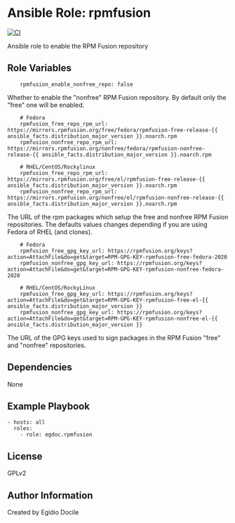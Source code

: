 Ansible Role: rpmfusion
==================
[![CI](https://github.com/egdoc/ansible-role-rpmfusion/actions/workflows/ci.yml/badge.svg)](https://github.com/egdoc/ansible-role-rpmfusion/actions/workflows/ci.yml)

Ansible role to enable the RPM Fusion repository

Role Variables
--------------
        rpmfusion_enable_nonfree_repo: false

Whether to enable the "nonfree" RPM Fusion repository. By default only the "free" one will be enabled.

        # Fedora
        rpmfusion_free_repo_rpm_url: https://mirrors.rpmfusion.org/free/fedora/rpmfusion-free-release-{{ ansible_facts.distribution_major_version }}.noarch.rpm
        rpmfusion_nonfree_repo_rpm_url: https://mirrors.rpmfusion.org/nonfree/fedora/rpmfusion-nonfree-release-{{ ansible_facts.distribution_major_version }}.noarch.rpm

        # RHEL/CentOS/Rockylinux
        rpmfusion_free_repo_rpm_url: https://mirrors.rpmfusion.org/free/el/rpmfusion-free-release-{{ ansible_facts.distribution_major_version }}.noarch.rpm
        rpmfusion_nonfree_repo_rpm_url: https://mirrors.rpmfusion.org/nonfree/el/rpmfusion-nonfree-release-{{ ansible_facts.distribution_major_version }}.noarch.rpm

The URL of the rpm packages which setup the free and nonfree RPM Fusion repositories. The defaults values changes depending if
you are using Fedora of RHEL (and clones).

        # Fedora
        rpmfusion_free_gpg_key_url: https://rpmfusion.org/keys?action=AttachFile&do=get&target=RPM-GPG-KEY-rpmfusion-free-fedora-2020
        rpmfusion_nonfree_gpg_key_url: https://rpmfusion.org/keys?action=AttachFile&do=get&target=RPM-GPG-KEY-rpmfusion-nonfree-fedora-2020

        # RHEL/CentOS/RockyLinux
        rpmfusion_free_gpg_key_url: https://rpmfusion.org/keys?action=AttachFile&do=get&target=RPM-GPG-KEY-rpmfusion-free-el-{{ ansible_facts.distribution_major_version }}
        rpmfusion_nonfree_gpg_key_url: https://rpmfusion.org/keys?action=AttachFile&do=get&target=RPM-GPG-KEY-rpmfusion-nonfree-el-{{ ansible_facts.distribution_major_version }}

The URL of the GPG keys used to sign packages in the RPM Fusion "free" and "nonfree" repositories.



Dependencies
------------
None

Example Playbook
----------------

    - hosts: all
      roles:
        - role: egdoc.rpmfusion

License
-------

GPLv2

Author Information
------------------
Created by Egidio Docile
